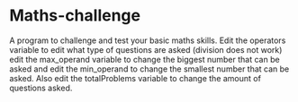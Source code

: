 # Maths-challenge
A program to challenge and test your basic maths skills. Edit the operators variable to edit what type of questions are asked (division does not work) edit the max_operand variable to change the biggest number that can be asked and edit the min_operand to change the smallest number that can be asked. Also edit the totalProblems variable to change the amount of questions asked.
